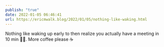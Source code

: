 ```yaml
---
publish: "true"
date: 2022-01-05 06:46:41
url: https://ericmwalk.blog/2022/01/05/nothing-like-waking.html
---
```


Nothing like waking up early to then realize you actually have a meeting in 10 min 🤦‍♂️. More coffee please ☕